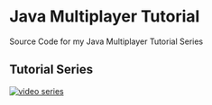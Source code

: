 # Java Multiplayer Tutorial
Source Code for my Java Multiplayer Tutorial Series

## Tutorial Series
[![video series](https://i.ytimg.com/vi/9vz-Dcdl8JA/hqdefault.jpg?sqp=-oaymwEZCNACELwBSFXyq4qpAwsIARUAAIhCGAFwAQ==&rs=AOn4CLCQ1Gz2_Nn65hGZWNHoj2CBGmTmDQ)](https://www.youtube.com/watch?v=9vz-Dcdl8JA&index=1&list=PLZy-2vH1BQTFT-SJTJ9cicJKUpsbHzTCs)

